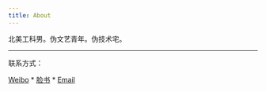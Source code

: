 ```yaml
---
title: About
---
```


北美工科男。伪文艺青年。伪技术宅。 

---

联系方式：	

 [Weibo](http://weibo.com/andrewhsu) *
 [脸书](https://www.facebook.com/lisong.xu) *
 [Email](mailto:xulisong731@gmail.com)


